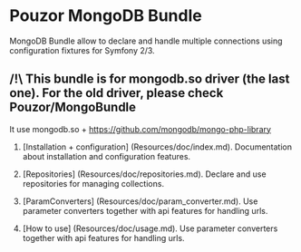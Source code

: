 Pouzor MongoDB Bundle
=================

MongoDB Bundle allow to declare and handle multiple connections using configuration fixtures for Symfony 2/3.

## /!\ This bundle is for mongodb.so driver (the last one). For the old driver, please check Pouzor/MongoBundle

It use mongodb.so + https://github.com/mongodb/mongo-php-library

1.  [Installation + configuration] (Resources/doc/index.md).
    Documentation about installation and configuration features.

2.  [Repositories] (Resources/doc/repositories.md).
    Declare and use repositories for managing collections.

3.  [ParamConverters] (Resources/doc/param_converter.md).
    Use parameter converters together with api features for handling urls.
    
4.  [How to use] (Resources/doc/usage.md).
    Use parameter converters together with api features for handling urls.    